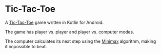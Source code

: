 # Tic-Tac-Toe

A [Tic-Tac-Toe](https://en.wikipedia.org/wiki/Tic-tac-toe) game written in Kotlin for Android.

The game has player vs. player and player vs. computer modes.

The computer calculates its next step using the [Minimax](https://en.wikipedia.org/wiki/Minimax) algorithm, making it impossible to beat.
